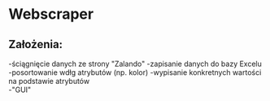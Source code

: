 # Webscraper
## Założenia:
-ściągnięcie danych ze strony "Zalando"
-zapisanie danych do bazy Excelu
-posortowanie wdłg atrybutów (np. kolor)
-wypisanie konkretnych wartości na podstawie atrybutów  
-"GUI"
